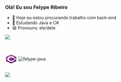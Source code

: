 ### Olá! Eu sou Felype Ribeiro

- 🔭 Hoje eu estou procurando trabalho com back-end
- 🌱 Estudando Java e C#
- 😄 Pronouns: ele/dele

<picture>
  <source
    srcset="https://github-readme-stats.vercel.app/api?username=felyperibeiro180&show_icons=true&theme=dark"
    media="(prefers-color-scheme: dark)"
  />
  <source
    srcset="https://github-readme-stats.vercel.app/api?username=felyperibeiro180&show_icons=true"
    media="(prefers-color-scheme: light), (prefers-color-scheme: no-preference)"
  />
  <img src="https://github-readme-stats.vercel.app/api?username=felyperibeiro180&show_icons=true" />
</picture>

##

<div style="display: inline_block"><br>
  <img align="center" alt="felype-Csharp" height="30" width="40" src="https://raw.githubusercontent.com/devicons/devicon/master/icons/csharp/csharp-original.svg">
  <img align="center" alt="felype-java" height="30" width="40" src="https://cdn.jsdelivr.net/gh/devicons/devicon/icons/java/java-original.svg" />

</div>

##

<div> 
  <a href="https://www.linkedin.com/in/felype-ribeiro-4721a529b" target="_blank"><img src="https://img.shields.io/badge/-LinkedIn-%230077B5?style=for-the-badge&logo=linkedin&logoColor=white" target="_blank"></a> 
</div>
